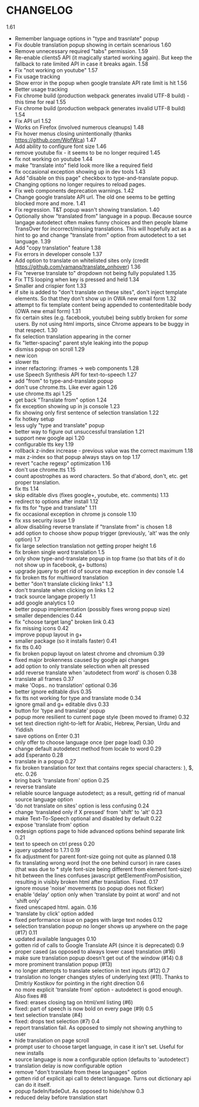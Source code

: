 # CHANGELOG

1.61
  * Remember language options in "type and trasnlate" popup
  * Fix double translation popup showing in certain scenarious
1.60
  * Remove unnecessary required "tabs" permission.
1.59
  * Re-enable clients5 API (it magically started working again). But keep the fallback to rate limited API in case it breaks again.
1.58
  * Fix "not working on youtube"
1.57
  * Fix usage tracking
  * Show error in the popup when google translate API rate limit is hit
1.56
  * Better usage tracking
  * Fix chrome build (production webpack generates invalid UTF-8 build) - this time for real
1.55
  * Fix chrome build (production webpack generates invalid UTF-8 build)
1.54
  * Fix API url
1.52
  * Works on Firefox (involved numerous cleanups)
1.48
  * Fix hover menus closing unintentionally (thanks https://github.com/WofWca)
1.47
  * Add ability to configure font size
1.46
  * remove youtube fix - it seems to be no longer required
1.45
  * fix not working on youtube
1.44
  * make "translate into" field look more like a required field
  * fix occasional exception showing up in dev tools
1.43
  * Add "disable on this page" checkbox to type-and-translate popup.
  * Changing options no longer requires to reload pages.
  * Fix web components deprecation warnings.
1.42
  * Change google translate API url. The old one seems to be getting blocked more and more.
1.41
  * Fix regression. T&T popup wasn't showing translation.
1.40
  * Optionally show "translated from" language in a popup. Because source langage autodetect often makes funny choices and then people blame TransOver for incorrect/missing translations. This will hopefully act as a hint to go and change "translate from" option from autodetect to a set language.
1.39
  * Add "copy translation" feature
1.38
  * Fix errors in developer console
1.37
  * Add option to translate on whitelisted sites only (credit https://github.com/yamanq/translate_onhover)
1.36
  * Fix "reverse translate to" dropdown not being fully populated
1.35
  * Fix TTS looping when key is pressed and held
1.34
  * Smaller and crispier font
1.33
  * if site is added to "don't translate on these sites", don't inject template elements. So that they don't show up in OWA new email form
1.32
  * attempt to fix template content being appended to contenteditable body (OWA new email form)
1.31
  * fix certain sites (e.g. facebook, youtube) being subtly broken for _some_ users. By not using html imports, since Chrome appears to be buggy in that respect.
1.30
  * fix selection translation appearing in the corner
  * fix "letter-spacing" parent style leaking into the popup
  * dismiss popup on scroll
1.29
  * new icon
  * slower tts
  * inner refactoring: iframes -> web components
1.28
  * use Speech Synthesis API for text-to-speech
1.27
  * add "from" to type-and-translate popup
  * don't use chrome.tts. Like ever again
1.26
  * use chrome.tts api
1.25
  * get back "Translate from" option
1.24
  * fix exception showing up in js console
1.23
  * fix showing only first sentence of selection translation
1.22
  * fix hotkey setup
  * less ugly "type and translate" popup
  * better way to figure out unsuccessful translation
1.21
  * support new google api
1.20
  * configurable tts key
1.19
  * rollback z-index increase - previous value was the correct maximum
1.18
  * max z-index so that popup always stays on top
1.17
  * revert "cache regexp" optimization
1.16
  * don't use chrome.tts
1.15
  * count apostrophes as word characters. So that d'abord, don't, etc. get proper translation.
  * fix tts
1.14
  * skip editable divs (fixes google+, youtube, etc. comments)
1.13
  * redirect to options after install
1.12
  * fix tts for "type and translate"
1.11
  * fix occasional exception in chrome js console
1.10
  * fix xss security issue
1.9
  * allow disabling reverse translate if "translate from" is chosen
1.8
  * add option to choose show popup trigger (previously, 'alt' was the only option)
1.7
  * fix large selection translation not getting proper height
1.6
  * fix broken single word translation
1.5
  * only show type-and-translate popup in top frame (so that bits of it do not show up in facebook, g+ buttons)
  * upgrade jquery to get rid of source map exception in dev console
1.4
  * fix broken tts for multiword translation
  * better "don't translate clicking links"
1.3
  * don't translate when clicking on links
1.2
  * track source langage properly
1.1
  * add google analytics
1.0
  * better popup implementation (possibly fixes wrong popup size)
  * smaller dependencies
0.44
  * fix "choose target lang" broken link
0.43
  * fix missing icons
0.42
  * improve popup layout in g+
  * smaller package (so it installs faster)
0.41
  * fix tts
0.40
  * fix broken popup layout on latest chrome and chromium
0.39
  * fixed major brokenness caused by google api changes
  * add option to only translate selection when alt pressed
  * add reverse translate when 'autodetect from word' is chosen
0.38
  * translate all frames
0.37
  * make 'Oops.. no translation' optional
0.36
  * better ignore editable divs
0.35
  * fix tts not working for type and translate mode
0.34
  * ignore gmail and g+ editable divs
0.33
  * button for 'type and translate' popup
  * popup more resilient to current page style (been moved to iframe)
0.32
  * set text direction right-to-left for Arabic, Hebrew, Persian, Urdu and Yiddish
  * save options on Enter
0.31
  * only offer to choose language once (per page load)
0.30
  * change default autodetect method from locale to word
0.29
  * add Esperanto
0.28
  * translate in a popup
0.27
  * fix broken translation for text that contains regex special characters: ), $, etc.
0.26
  * bring back 'translate from' option
0.25
  * reverse translate
  * reliable source language autodetect; as a result, getting rid of manual source language option
  * 'do not translate on sites' option is less confusing
0.24
  * change 'translated only if X pressed' from 'shift' to 'alt'
0.23
  * make Text-To-Speech optional and disabled by default
0.22
  * expose 'translate from' option
  * redesign options page to hide advanced options behind separate link
0.21
  * text to speech on ctrl press
0.20
  * jquery updated to 1.7.1
0.19
  * fix adjustment for parent font-size going not quite as planned
0.18
  * fix translating wrong word (not the one behind cursor) in rare cases (that was due to * style font-size being different from element font-size)
  * hit between the lines confuses javascript getElementFromPosisition, resulting in visibly broken html after translation. Fixed.
0.17
  * ignore mouse 'noise' movements (so popup does not flicker)
  * enable 'delay' option only when 'translate by point at word' and not 'shift only'
  * fixed unescaped html. again.
0.16
  * 'translate by click' option added
  * fixed performance issue on pages with large text nodes
0.12
  * selection translation popup no longer shows up anywhere on the page (#17)
0.11
  * updated available languages
0.10
  * gotten rid of calls to Google Translate API (since it is deprecated)
0.9
  * proper cased (as opposed to always lower case) translation (#16)
  * make sure translation popup doesn't get out of the window (#14)
0.8
  * more prominent translation popup (#13)
  * no longer attempts to translate selection in text inputs (#12)
0.7
  * translation no longer changes styles of underlying text (#11). Thanks to Dmitriy Kostikov for pointing in the right direction
0.6
  * no more explicit 'translate from' option - autodetect is good enough. Also fixes #8
  * fixed: erases closing tag on html/xml listing (#6)
  * fixed: part of speech is now bold on every page (#9)
0.5
  * text selection translate (#4)
  * fixed: drops text selection (#7)
0.4
  * report translation fail. As opposed to simply not showing anything to user
  * hide translation on page scroll
  * prompt user to choose target language, in case it isn't set. Useful for new installs
  * source language is now a configurable option (defaults to 'autodetect')
  * translation delay is now configurable option
  * remove "don't translate from these languages" option
  * gotten rid of explicit api call to detect language. Turns out dictionary api can do it itself.
  * popup fadeIn/fadeOut. As opposed to hide/show
0.3
  * reduced delay before translation start
